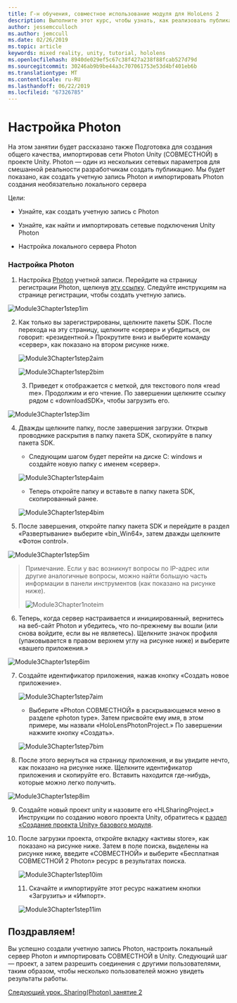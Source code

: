 ```yaml
---
title: Г-н обучения, совместное использование модуля для HoloLens 2
description: Выполните этот курс, чтобы узнать, как реализовать публикацию нескольких пользователей в приложении HoloLens 2.
author: jessemcculloch
ms.author: jemccull
ms.date: 02/26/2019
ms.topic: article
keywords: mixed reality, unity, tutorial, hololens
ms.openlocfilehash: 8940de029ef5c67c38f427a238f88fcab527d79d
ms.sourcegitcommit: 30246ab9b9be44a3c707061753e53d4bf401eb6b
ms.translationtype: MT
ms.contentlocale: ru-RU
ms.lasthandoff: 06/22/2019
ms.locfileid: "67326785"
---
```

# <a name="setting-up-photon"></a>Настройка Photon

На этом занятии будет рассказано также Подготовка для создания общего качества, импортировав сети Photon Unity (СОВМЕСТНОЙ) в проекте Unity. Photon — один из нескольких сетевых параметров для смешанной реальности разработчикам создать публикацию. Мы будет показано, как создать учетную запись Photon и импортировать Photon создания необязательно локального сервера

Цели:

* Узнайте, как создать учетную запись с Photon

* Узнайте, как найти и импортировать сетевые подключения Unity Photon

* Настройка локального сервера Photon

  

### <a name="setting-up-photon"></a>Настройка Photon

1. Настройка [Photon](https://dashboard.photonengine.com/en-US/Account/SignUp) учетной записи. Перейдите на страницу регистрации Photon, щелкнув [эту ссылку](https://dashboard.photonengine.com/en-US/Account/SignUp). Следуйте инструкциям на странице регистрации, чтобы создать учетную запись. 
   

![Module3Chapter1step1im](images/module3chapter1step1im.PNG)

2. Как только вы зарегистрированы, щелкните пакеты SDK. После перехода на эту страницу, щелкните «сервер» и убедиться, он говорит: «резидентной.» Прокрутите вниз и выберите команду «сервер», как показано на втором рисунке ниже.

   

   ![Module3Chapter1step2aim](images/module3chapter1step2aim.PNG)

   ![Module3Chapter1step2bim](images/module3chapter1step2bim.PNG)
   
   3. Приведет к отображается с меткой, для текстового поля «read me». Продолжим и его чтение. По завершении щелкните ссылку рядом с «downloadSDK», чтобы загрузить его.


![Module3Chapter1step3im](images/module3chapter1step3im.PNG)

4. Дважды щелкните папку, после завершения загрузки.  Открыв проводнике раскрытия в папку пакета SDK, скопируйте в папку пакета SDK.
   
   - Следующим шагом будет перейти на диске C: windows и создайте новую папку с именем «сервер».
   
   ![Module3Chapter1step4aim](images/module3chapter1step4aim.PNG)
   
   - Теперь откройте папку и вставьте в папку пакета SDK, скопированный ранее.
   
   ![Module3Chapter1step4bim](images/module3chapter1step4bim.PNG)
   
5. После завершения, откройте папку пакета SDK и перейдите в раздел «Развертывание» выберите «bin_Win64», затем дважды щелкните «Фотон control».


![Module3Chapter1step5im](images/module3chapter1step5im.PNG)

> Примечание. Если у вас возникнут вопросы по IP-адрес или другие аналогичные вопросы, можно найти большую часть информации в панели инструментов (как показано на рисунке ниже).
>
> ![Module3Chapter1noteim](images/module3chapter1noteim.PNG)

6. Теперь, когда сервер настраивается и инициированный, вернитесь на веб-сайт Photon и убедитесь, что по-прежнему вы вошли (или снова войдите, если вы не являетесь). Щелкните значок профиля (упаковывается в правом верхнем углу на рисунке ниже) и выберите «вашего приложения.»
   

![Module3Chapter1step6im](images/module3chapter1step6im.PNG)

7. Создайте идентификатор приложения, нажав кнопку «Создать новое приложение».

   ![Module3Chapter1step7aim](images/module3chapter1step7aim.PNG)

   - Выберите «Photon СОВМЕСТНОЙ» в раскрывающемся меню в разделе «photon type». Затем присвойте ему имя, в этом примере, мы назвали «HoloLensPhotonProject.» По завершении нажмите кнопку «Создать».

   ![Module3Chapter1step7bim](images/module3chapter1step7bim.PNG)

8. После этого вернуться на страницу приложения, и вы увидите нечто, как показано на рисунке ниже. Щелкните идентификатор приложения и скопируйте его. Вставить находится где-нибудь, которые можно легко получить.  
   

![Module3Chapter1step8im](images/module3chapter1step8im.PNG)

9. Создайте новый проект unity и назовите его «HLSharingProject.» Инструкции по созданию нового проекта Unity, обратитесь к [раздел «Создание проекта Unity» базового модуля](https://docs.microsoft.com/en-us/windows/mixed-reality/mrlearning-base-ch1#create-new-unity-project). 


10. После загрузки проекта, откройте вкладку «активы store», как показано на рисунке ниже. Затем в поле поиска, выделены на рисунке ниже, введите «СОВМЕСТНОЙ» и выберите «Бесплатная СОВМЕСТНОЙ 2 Photon» ресурс в результатах поиска. 

    ![Module3Chapter1step10im](images/module3chapter1step10im.PNG)
    
    11. Скачайте и импортируйте этот ресурс нажатием кнопки «Загрузить» и «Импорт».
    
    ![Module3Chapter1step11im](images/module3chapter1step11im.PNG)

## <a name="congratulations"></a>Поздравляем!

Вы успешно создали учетную запись Photon, настроить локальный сервер Photon и импортировать СОВМЕСТНОЙ в Unity. Следующий шаг — проект, а затем разрешить соединения с другими пользователями, таким образом, чтобы несколько пользователей можно увидеть результаты работы. 

[Следующий урок. Sharing(Photon) занятие 2](mrlearning-sharing(photon)-ch2.md)

